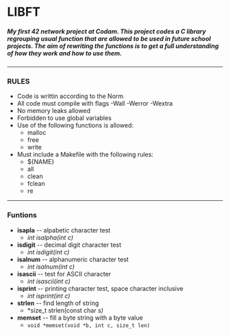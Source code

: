 # LIBFT

##### My first 42 network project at Codam. This project codes a C library regrouping usual function that are allowed to be used in future school projects. The aim of rewriting the functions is to get a full understanding of how they work and how to use them.

***

### RULES
* Code is writtin according to the Norm
* All code must compile with flags -Wall -Werror -Wextra
* No memory leaks allowed
* Forbidden to use global variables
* Use of the following functions is allowed:
    * malloc
    * free
    * write
* Must include a Makefile with the following rules:
    * ${NAME}
    * all
    * clean
    * fclean
    * re

***
### Funtions
* **isapla** -- alpabetic character test
    * *int isalpha(int c)*
* **isdigit** -- decimal digit character test
    * *int isdigit(int c)*
* **isalnum** -- alphanumeric character test
    * *int isalnum(int c)*
* **isascii** -- test for ASCII character
    * *int isascii(int c)*
* **isprint** -- printing character test, space character inclusive
    * *int isprint(int c)*
* **strlen** -- find length of string
    * *size_t strlen(const char *s)*
* **memset** -- fill a byte string with a byte value
    * `void *memset(void *b, int c, size_t len)`
